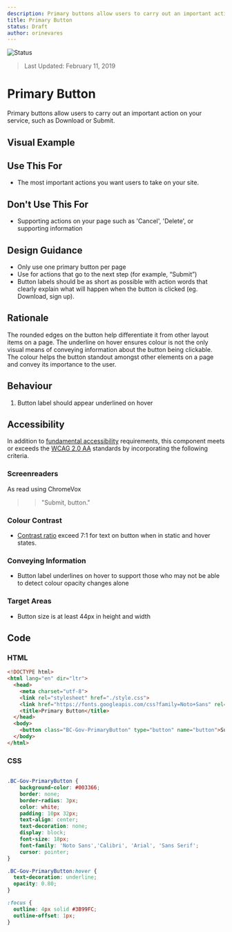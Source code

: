 ```yaml
---
description: Primary buttons allow users to carry out an important action.
title: Primary Button
status: Draft
author: orinevares
---
```


![Status](https://img.shields.io/badge/Recommended-Draft-orange.svg)
> Last Updated: February 11, 2019

# Primary Button
Primary buttons allow users to carry out an important action on your service, such as Download or Submit.

## Visual Example

<component-preview path="components/primary_button/sample.html" height="100px" width="800px"> </component-preview>

## Use This For
* The most important actions you want users to take on your site.

## Don't Use This For
*	Supporting actions on your page such as 'Cancel', 'Delete', or supporting information

## Design Guidance
*	Only use one primary button per page
*	Use for actions that go to the next step (for example, “Submit”)
*	Button labels should be as short as possible with action words that clearly explain what will happen when the button is clicked (eg. Download, sign up).

## Rationale
The rounded edges on the button help differentiate it from other layout items on a page. The underline on hover ensures colour is not the only visual means of conveying information about the button being clickable. The colour helps the button standout amongst other elements on a page and convey its importance to the user.

## Behaviour
1.	Button label should appear underlined on hover

## Accessibility
In addition to [fundamental accessibility]() requirements, this component meets or exceeds the [WCAG 2.0 AA](https://www.w3.org/TR/WCAG20/) standards by incorporating the following criteria.

### Screenreaders
As read using ChromeVox

> > "Submit, button."

### Colour Contrast
* [Contrast ratio](https://webaim.org/resources/contrastchecker/) exceed 7:1 for text on button when in static and hover states.

### Conveying Information
* Button label underlines on hover to support those who may not be able to detect colour opacity changes alone

### Target Areas
* Button size is at least 44px in height and width

## Code
### HTML
```html
<!DOCTYPE html>
<html lang="en" dir="ltr">
  <head>
    <meta charset="utf-8">
    <link rel="stylesheet" href="./style.css">
    <link href="https://fonts.googleapis.com/css?family=Noto+Sans" rel="stylesheet">
    <title>Primary Button</title>
  </head>
  <body>
    <button class="BC-Gov-PrimaryButton" type="button" name="button">Submit</button>
  </body>
</html>
```

### CSS
```css

.BC-Gov-PrimaryButton {
    background-color: #003366;
    border: none;
    border-radius: 3px;
    color: white;
    padding: 10px 32px;
    text-align: center;
    text-decoration: none;
    display: block;
    font-size: 18px;
    font-family: 'Noto Sans','Calibri', 'Arial', 'Sans Serif';
    cursor: pointer;
}

.BC-Gov-PrimaryButton:hover {
  text-decoration: underline;
  opacity: 0.80;
}

:focus {
  outline: 4px solid #3B99FC;
  outline-offset: 1px;
}
```
